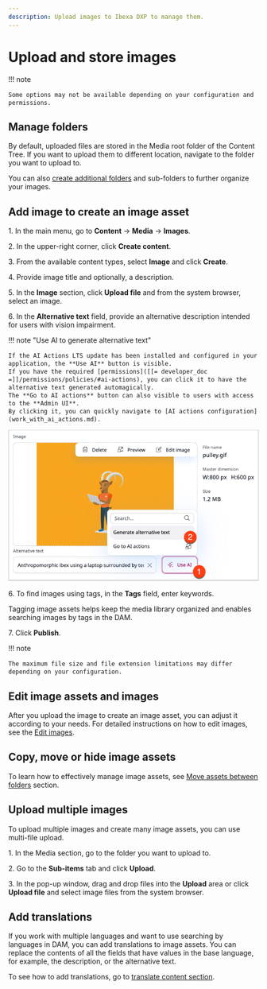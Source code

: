 ```yaml
---
description: Upload images to Ibexa DXP to manage them.
---
```


# Upload and store images

!!! note

    Some options may not be available depending on your configuration and permissions.

## Manage folders

By default, uploaded files are stored in the Media root folder of the Content Tree.
If you want to upload them to different location, navigate to the folder you want to upload to.

You can also [create additional folders](content_tree.md#add-folders) and sub-folders to further organize your images.

## Add image to create an image asset

1\. In the main menu, go to **Content** -> **Media** -> **Images**.

2\. In the upper-right corner, click **Create content**.

3\. From the available content types, select **Image** and click **Create**.

4\. Provide image title and optionally, a description.

5\. In the **Image** section, click **Upload file** and from the system browser, select an image.

6\. In the **Alternative text** field, provide an alternative description intended for users with vision impairment.

<a name="ai"/> </a>

!!! note "Use AI to generate alternative text"

    If the AI Actions LTS update has been installed and configured in your application, the **Use AI** button is visible.
    If you have the required [permissions]([[= developer_doc =]]/permissions/policies/#ai-actions), you can click it to have the alternative text generated automagically.
    The **Go to AI actions** button can also visible to users with access to the **Admin UI**.
    By clicking it, you can quickly navigate to [AI actions configuration](work_with_ai_actions.md).

![Generate alternative text](img/alt_text_use_ai.png)

6\. To find images using tags, in the **Tags** field, enter keywords.

Tagging image assets helps keep the media library organized and enables searching images by tags in the DAM.

7\. Click **Publish**.

!!! note

    The maximum file size and file extension limitations may differ depending on your configuration.

## Edit image assets and images

After you upload the image to create an image asset, you can adjust it according to your needs.
For detailed instructions on how to edit images, see the [Edit images](../image_management/edit_images.md).

## Copy, move or hide image assets

To learn how to effectively manage image assets, see [Move assets between folders](../content_management/content_organization/copy_move_hide_content.md)
section.

## Upload multiple images

To upload multiple images and create many image assets, you can use multi-file upload.

1\. In the Media section, go to the folder you want to upload to.

2\. Go to the **Sub-items** tab and click **Upload**.

3\. In the pop-up window, drag and drop files into the **Upload** area or click **Upload file** and select image files from the system browser.

## Add translations

If you work with multiple languages and want to use searching by languages in DAM, you can add translations to image assets.
You can replace the contents of all the fields that have values in the base language, for example, the description, or the alternative text.

To see how to add translations, go to [translate content section](../content_management/translate_content.md/#add-translations).